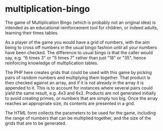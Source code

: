 # multiplication-bingo

The game of Multiplication Bingo (which is probably not an original idea) is intended as 
an educational reinforcement tool for children, or indeed adults, learning their times tables.

As a player of the game you would have a grid of numbers, with the aim being to cross off numbers
in the usual bingo fashion until all your numbers have been checked. The difference to usual bingo
is that the caller would say, e.g. "6 times 3" or "5 times 7" rather than just "18" or "35", hence
reinforcing knowledge of multiplication tables.

The PHP here creates grids that could be used with this game by picking pairs of random numbers
and multiplying them together. That product is then checked against an array, and if it is not already
in the array it is appended to it. This is to account for instances where several pairs could yield
the same result, e.g. 4x3 and 6x2. Products are not generated initially to avoid creating primes, or 
numbers that are simply too big. Once the array reaches an appropriate size, its contents are presented 
in a grid.

The HTML form collects the parameters to be used for the game, including the range of numbers that 
can be multiplied together, and the size of the grids that are to be generated.
